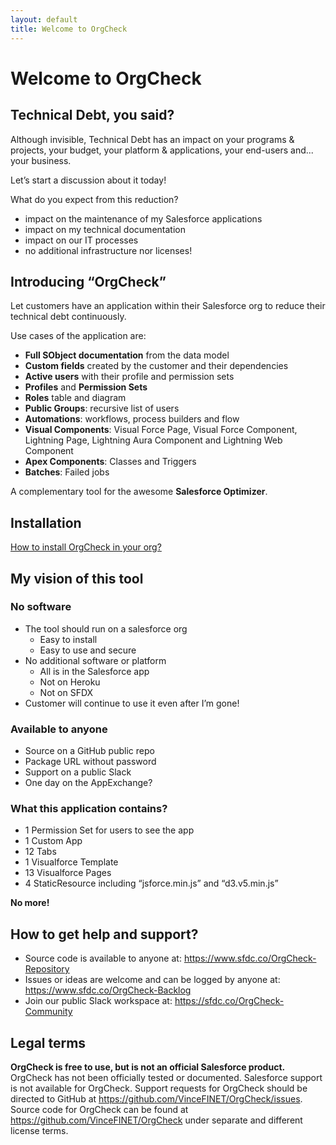 ```yaml
---
layout: default
title: Welcome to OrgCheck
---
```



# Welcome to OrgCheck



## Technical Debt, you said?

Although invisible, Technical Debt has an impact on your programs & projects, your budget, your platform & applications, your end-users and... your business.

Let’s start a discussion about it today!

What do you expect from this reduction? 
- impact on the maintenance of my Salesforce applications
- impact on my technical documentation
- impact on our IT processes
- no additional infrastructure nor licenses!



## Introducing “OrgCheck”

Let customers have an application within their Salesforce org to reduce their technical debt continuously.

Use cases of the application are:
- **Full SObject documentation** from the data model
- **Custom fields** created by the customer and their dependencies
- **Active users** with their profile and permission sets
- **Profiles** and **Permission Sets**
- **Roles** table and diagram
- **Public Groups**: recursive list of users
- **Automations**: workflows, process builders and flow
- **Visual Components**: Visual Force Page, Visual Force Component, Lightning Page, Lightning Aura Component and Lightning Web Component
- **Apex Components**: Classes and Triggers
- **Batches**: Failed jobs

A complementary tool for the awesome **Salesforce Optimizer**.



## Installation
[How to install OrgCheck in your org?](installation)



## My vision of this tool

### No software
- The tool should run on a salesforce org
  - Easy to install
  - Easy to use and secure
- No additional software or platform 
  - All is in the Salesforce app
  - Not on Heroku 
  - Not on SFDX
- Customer will continue to use it even after I’m gone!

### Available to anyone
- Source on a GitHub public repo
- Package URL without password
- Support on a public Slack
- One day on the AppExchange?

### What this application contains?
- 1 Permission Set for users to see the app
- 1 Custom App
- 12 Tabs
- 1 Visualforce Template
- 13 Visualforce Pages
- 4 StaticResource including “jsforce.min.js” and “d3.v5.min.js”

**No more!**


## How to get help and support?

- Source code is available to anyone at: https://www.sfdc.co/OrgCheck-Repository
- Issues or ideas are welcome and can be logged by anyone at: https://www.sfdc.co/OrgCheck-Backlog
- Join our public Slack workspace at: https://sfdc.co/OrgCheck-Community



## Legal terms

**OrgCheck is free to use, but is not an official Salesforce product.** OrgCheck has not been officially tested or documented. Salesforce support is not available for OrgCheck. Support requests for OrgCheck should be directed to GitHub at <a href="https://github.com/VinceFINET/OrgCheck/issues" target="_blank">https://github.com/VinceFINET/OrgCheck/issues</a>. Source code for OrgCheck can be found at <a href="https://github.com/VinceFINET/OrgCheck" target="_blank">https://github.com/VinceFINET/OrgCheck</a> under separate and different license terms.
